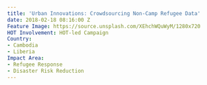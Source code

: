 ```yaml
---
title: 'Urban Innovations: Crowdsourcing Non-Camp Refugee Data'
date: 2018-02-18 08:16:00 Z
Feature Image: https://source.unsplash.com/XEhchWQuWyM/1280x720
HOT Involvement: HOT-led Campaign
Country:
- Cambodia
- Liberia
Impact Area:
- Refugee Response
- Disaster Risk Reduction
---
```


